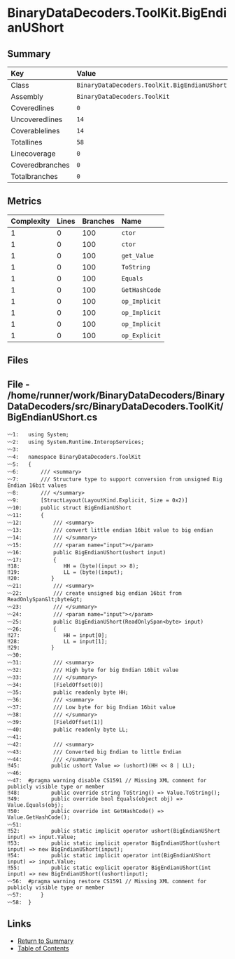 ﻿# BinaryDataDecoders.ToolKit.BigEndianUShort

## Summary

| Key             | Value                                        |
| :-------------- | :------------------------------------------- |
| Class           | `BinaryDataDecoders.ToolKit.BigEndianUShort` |
| Assembly        | `BinaryDataDecoders.ToolKit`                 |
| Coveredlines    | `0`                                          |
| Uncoveredlines  | `14`                                         |
| Coverablelines  | `14`                                         |
| Totallines      | `58`                                         |
| Linecoverage    | `0`                                          |
| Coveredbranches | `0`                                          |
| Totalbranches   | `0`                                          |

## Metrics

| Complexity | Lines | Branches | Name          |
| :--------- | :---- | :------- | :------------ |
| 1          | 0     | 100      | `ctor`        |
| 1          | 0     | 100      | `ctor`        |
| 1          | 0     | 100      | `get_Value`   |
| 1          | 0     | 100      | `ToString`    |
| 1          | 0     | 100      | `Equals`      |
| 1          | 0     | 100      | `GetHashCode` |
| 1          | 0     | 100      | `op_Implicit` |
| 1          | 0     | 100      | `op_Implicit` |
| 1          | 0     | 100      | `op_Implicit` |
| 1          | 0     | 100      | `op_Explicit` |

## Files

## File - /home/runner/work/BinaryDataDecoders/BinaryDataDecoders/src/BinaryDataDecoders.ToolKit/BigEndianUShort.cs

```CSharp
〰1:   using System;
〰2:   using System.Runtime.InteropServices;
〰3:   
〰4:   namespace BinaryDataDecoders.ToolKit
〰5:   {
〰6:       /// <summary>
〰7:       /// Structure type to support conversion from unsigned Big Endian 16bit values
〰8:       /// </summary>
〰9:       [StructLayout(LayoutKind.Explicit, Size = 0x2)]
〰10:      public struct BigEndianUShort
〰11:      {
〰12:          /// <summary>
〰13:          /// convert little endian 16bit value to big endian
〰14:          /// </summary>
〰15:          /// <param name="input"></param>
〰16:          public BigEndianUShort(ushort input)
〰17:          {
‼18:              HH = (byte)(input >> 8);
‼19:              LL = (byte)(input);
‼20:          }
〰21:          /// <summary>
〰22:          /// create unsigned big endian 16bit from ReadOnlySpan&lt;byte&gt;
〰23:          /// </summary>
〰24:          /// <param name="input"></param>
〰25:          public BigEndianUShort(ReadOnlySpan<byte> input)
〰26:          {
‼27:              HH = input[0];
‼28:              LL = input[1];
‼29:          }
〰30:  
〰31:          /// <summary>
〰32:          /// High byte for big Endian 16bit value
〰33:          /// </summary>
〰34:          [FieldOffset(0)]
〰35:          public readonly byte HH;
〰36:          /// <summary>
〰37:          /// Low byte for big Endian 16bit value
〰38:          /// </summary>
〰39:          [FieldOffset(1)]
〰40:          public readonly byte LL;
〰41:  
〰42:          /// <summary>
〰43:          /// Converted big Endian to little Endian
〰44:          /// </summary>
‼45:          public ushort Value => (ushort)(HH << 8 | LL);
〰46:  
〰47:  #pragma warning disable CS1591 // Missing XML comment for publicly visible type or member
‼48:          public override string ToString() => Value.ToString();
‼49:          public override bool Equals(object obj) => Value.Equals(obj);
‼50:          public override int GetHashCode() => Value.GetHashCode();
〰51:  
‼52:          public static implicit operator ushort(BigEndianUShort input) => input.Value;
‼53:          public static implicit operator BigEndianUShort(ushort input) => new BigEndianUShort(input);
‼54:          public static implicit operator int(BigEndianUShort input) => input.Value;
‼55:          public static explicit operator BigEndianUShort(int input) => new BigEndianUShort((ushort)input);
〰56:  #pragma warning restore CS1591 // Missing XML comment for publicly visible type or member
〰57:      }
〰58:  }
```

## Links

* [Return to Summary](Summary.md)
* [Table of Contents](../TOC.md)

